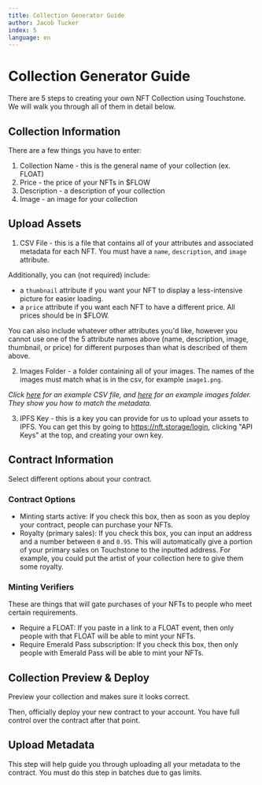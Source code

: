 ```yaml
---
title: Collection Generator Guide
author: Jacob Tucker
index: 5
language: en
---
```


# Collection Generator Guide

There are 5 steps to creating your own NFT Collection using Touchstone. We will walk you through all of them in detail below.

## Collection Information

There are a few things you have to enter:
1. Collection Name - this is the general name of your collection (ex. FLOAT)
2. Price - the price of your NFTs in $FLOW
3. Description - a description of your collection
4. Image - an image for your collection

## Upload Assets

1. CSV File - this is a file that contains all of your attributes and associated metadata for each NFT. You must have a `name`, `description`, and `image` attribute.

Additionally, you can (not required) include:
- a `thumbnail` attribute if you want your NFT to display a less-intensive picture for easier loading.
- a `price` attribute if you want each NFT to have a different price. All prices should be in $FLOW.

You can also include whatever other attributes you'd like, however you cannot use one of the 5 attribute names above (name, description, image, thumbnail, or price) for different purposes than what is described of them above.

2. Images Folder - a folder containing all of your images. The names of the images must match what is in the csv, for example `image1.png`.

*Click <a href="/assets/metadata.csv" download="">here</a> for an example CSV file, and <a href="/assets/images.zip" download="">here</a> for an example images folder. They show you how to match the metadata.*

3. IPFS Key - this is a key you can provide for us to upload your assets to IPFS. You can get this by going to https://nft.storage/login, clicking "API Keys" at the top, and creating your own key. 

## Contract Information

Select different options about your contract.

### Contract Options
- Minting starts active: If you check this box, then as soon as you deploy your contract, people can purchase your NFTs.
- Royalty (primary sales): If you check this box, you can input an address and a number between `0` and `0.95`. This will automatically give a portion of your primary sales on Touchstone to the inputted address. For example, you could put the artist of your collection here to give them some royalty.

### Minting Verifiers
These are things that will gate purchases of your NFTs to people who meet certain requirements.

- Require a FLOAT: If you paste in a link to a FLOAT event, then only people with that FLOAT will be able to mint your NFTs.
- Require Emerald Pass subscription: If you check this box, then only people with Emerald Pass will be able to mint your NFTs.

## Collection Preview & Deploy

Preview your collection and makes sure it looks correct.

Then, officially deploy your new contract to your account. You have full control over the contract after that point.

## Upload Metadata

This step will help guide you through uploading all your metadata to the contract. You must do this step in batches due to gas limits.

